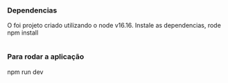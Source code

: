 ### Dependencias
O foi projeto criado utilizando o node v16.16.
Instale as dependencias, rode
npm install
```
```

### Para rodar a aplicação
npm run dev
```
```